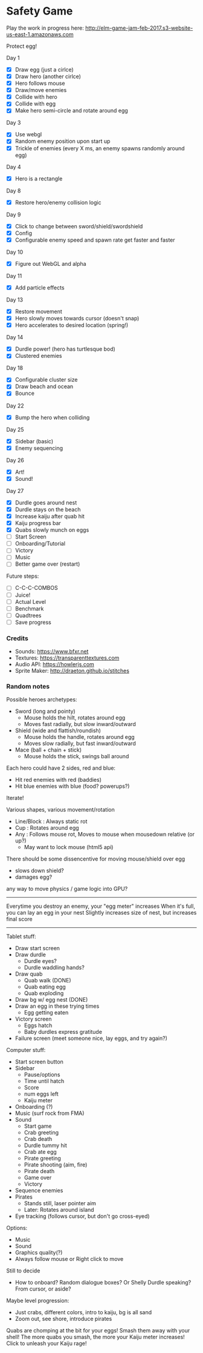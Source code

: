 # Safety Game

Play the work in progress here: http://elm-game-jam-feb-2017.s3-website-us-east-1.amazonaws.com

Protect egg!

Day 1
- [x] Draw egg (just a cirlce)
- [x] Draw hero (another cirlce)
- [x] Hero follows mouse
- [x] Draw/move enemies
- [x] Collide with hero
- [x] Collide with egg
- [x] Make hero semi-circle and rotate around egg

Day 3
- [x] Use webgl
- [x] Random enemy position upon start up
- [x] Trickle of enemies (every X ms, an enemy spawns randomly around egg)

Day 4
- [x] Hero is a rectangle

Day 8
- [x] Restore hero/enemy collision logic

Day 9
- [x] Click to change between sword/shield/swordshield
- [x] Config
- [x] Configurable enemy speed and spawn rate get faster and faster

Day 10
- [x] Figure out WebGL and alpha

Day 11
- [x] Add particle effects

Day 13
- [x] Restore movement
- [x] Hero slowly moves towards cursor (doesn't snap)
- [x] Hero accelerates to desired location (spring!)

Day 14
- [x] Durdle power! (hero has turtlesque bod)
- [x] Clustered enemies

Day 18
- [x] Configurable cluster size
- [x] Draw beach and ocean
- [x] Bounce

Day 22
- [x] Bump the hero when colliding

Day 25
- [x] Sidebar (basic)
- [x] Enemy sequencing

Day 26
- [x] Art!
- [x] Sound!

Day 27
- [x] Durdle goes around nest
- [x] Durdle stays on the beach
- [x] Increase kaiju after quab hit
- [x] Kaiju progress bar
- [x] Quabs slowly munch on eggs
- [ ] Start Screen
- [ ] Onboarding/Tutorial
- [ ] Victory
- [ ] Music
- [ ] Better game over (restart)

Future steps:
- [ ] C-C-C-COMBOS
- [ ] Juice!
- [ ] Actual Level
- [ ] Benchmark
- [ ] Quadtrees
- [ ] Save progress

### Credits

- Sounds: https://www.bfxr.net
- Textures: https://transparenttextures.com
- Audio API: https://howlerjs.com
- Sprite Maker: http://draeton.github.io/stitches

### Random notes

Possible heroes archetypes:
- Sword (long and pointy)
  - Mouse holds the hilt, rotates around egg
  - Moves fast radially, but slow inward/outward
- Shield (wide and flattish/roundish)
  - Mouse holds the handle, rotates around egg
  - Moves slow radially, but fast inward/outward
- Mace (ball + chain + stick)
  - Mouse holds the stick, swings ball around

Each hero could have 2 sides, red and blue:
- Hit red enemies with red (baddies)
- Hit blue enemies with blue (food? powerups?)

Iterate!

Various shapes, various movement/rotation

- Line/Block : Always static rot
- Cup : Rotates around egg
- Any : Follows mouse rot, Moves to mouse when mousedown relative (or up?)
  - May want to lock mouse (html5 api)

There should be some dissencentive for moving mouse/shield over egg
- slows down shield?
- damages egg?

any way to move physics / game logic into GPU?

---

Everytime you destroy an enemy, your "egg meter" increases
When it's full, you can lay an egg in your nest
Slightly increases size of nest, but increases final score

---

Tablet stuff:
- Draw start screen
- Draw durdle
  - Durdle eyes?
  - Durdle waddling hands?
- Draw quab
  - Quab walk (DONE)
  - Quab eating egg
  - Quab exploding
- Draw bg w/ egg nest (DONE)
- Draw an egg in these trying times
  - Egg getting eaten
- Victory screen
  - Eggs hatch
  - Baby durdles express gratitude
- Failure screen (meet someone nice, lay eggs, and try again?)

Computer stuff:
- Start screen button
- Sidebar
  - Pause/options
  - Time until hatch
  - Score
  - num eggs left
  - Kaiju meter
- Onboarding (?)
- Music (surf rock from FMA)
- Sound
  - Start game
  - Crab greeting
  - Crab death
  - Durdle tummy hit
  - Crab ate egg
  - Pirate greeting
  - Pirate shooting (aim, fire)
  - Pirate death
  - Game over
  - Victory
- Sequence enemies
- Pirates
  - Stands still, laser pointer aim
  - Later: Rotates around island
- Eye tracking (follows cursor, but don't go cross-eyed)

Options:
- Music
- Sound
- Graphics quality(?)
- Always follow mouse or Right click to move

Still to decide
- How to onboard? Random dialogue boxes? Or Shelly Durdle speaking? From cursor, or aside?

Maybe level progression:
- Just crabs, different colors, intro to kaiju, bg is all sand
- Zoom out, see shore, introduce pirates

Quabs are chomping at the bit for your eggs!
Smash them away with your shell!
The more quabs you smash, the more your Kaiju meter increases!
Click to unleash your Kaiju rage!
